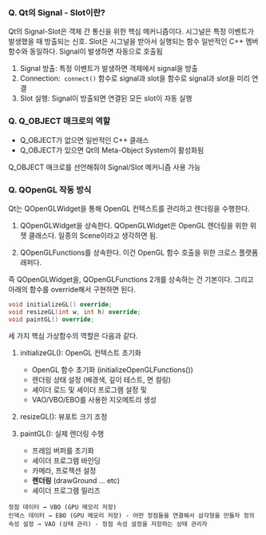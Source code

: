 
### Q. Qt의 Signal - Slot이란?

Qt의 Signal-Slot은 객체 간 통신을 위한 핵심 메커니즘이다. 시그널은 특정 이벤트가 발생했을 때 방출되는 신호. Slot은 시그널을 받아서 실행되는 함수 일반적인 C++ 멤버 함수와 동일하다. Signal이 발생하면 자동으로 호출됨

1. Signal 방출: 특정 이벤트가 발생하면 객체에서 signal을 방출
2. Connection:  `connect()` 함수로 signal과 slot을 함수로 signal과 slot을 미리 연결
3. Slot 실행: Signal이 방출되면 연결된 모든 slot이 자동 실행

### Q. Q_OBJECT 매크로의 역할

* Q_OBJECT가 없으면 일반적인 C++ 클래스
* Q_OBJECT가 있으면 Qt의 Meta-Object System이 활성화됨

Q_OBJECT 매크로를 선언해줘야 Signal/Slot 메커니즘 사용 가능


### Q. QOpenGL 작동 방식

Qt는 QOpenGLWidget을 통해 OpenGL 컨텍스트를 관리하고 렌더링을 수행한다.

  1. QOpenGLWidget을 상속한다.  QOpenGLWidget은 OpenGL 렌더링을 위한 위젯 클래스다. 일종의 Scene이라고 생각하면 됨.

  2. QOpenGLFunctions를 상속한다. 이건 OpenGL 함수 호출을 위한 크로스 플랫폼 래퍼다.

즉 QOpenGLWidget을, QOpenGLFunctions 2개를 상속하는 건 기본이다. 그리고 아래의 함수를 override해서 구현하면 된다.

```cpp
void initializeGL() override;
void resizeGL(int w, int h) override;
void paintGL() override;
```

세 가지 핵심 가상함수의 역할은 다음과 같다.

1. initializeGL(): OpenGL 컨텍스트 초기화
	* OpenGL 함수 초기화 (initializeOpenGLFunctions())
	* 렌더링 상태 설정 (배경색, 깊이 테스트, 면 컬링)
	* 셰이더 로드 및 셰이더 프로그램 설정 및 
	* VAO/VBO/EBO를 사용한 지오메트리 생성

2. resizeGL(): 뷰포트 크기 조정

3. paintGL(): 실제 렌더링 수행
	* 프레임 버퍼를 초기화
	* 셰이더 프로그램 바인딩
	* 카메라, 프로젝션 설정
	* **렌더링** (drawGround ... etc)
	* 셰이더 프로그램 릴리즈


```
정점 데이터 → VBO (GPU 메모리 저장)
인덱스 데이터 → EBO (GPU 메모리 저장) - 어떤 정점들을 연결해서 삼각형을 만들자 정의
속성 설정 → VAO (상태 관리) - 정점 속성 설정을 저장하는 상태 관리자
```
